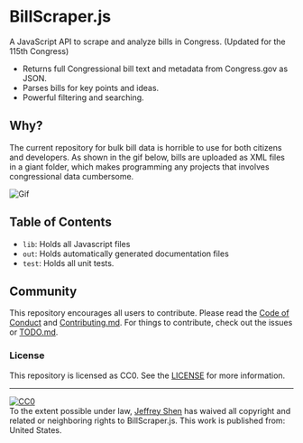 # BillScraper.js
A JavaScript API to scrape and analyze bills in Congress. (Updated for the 115th Congress)
  * Returns full Congressional bill text and metadata from Congress.gov as JSON.
  * Parses bills for key points and ideas.
  * Powerful filtering and searching.
  
## Why? 
The current repository for bulk bill data is horrible to use for both citizens and developers. As shown in the gif below, bills are uploaded as XML files in a giant folder, which makes programming any projects that involves congressional data cumbersome. 

![Gif](./misc/explanation_of_the_problem.gif)

## Table of Contents

* `lib`: Holds all Javascript files
* `out`: Holds automatically generated documentation files
* `test`: Holds all unit tests.

## Community

This repository encourages all users to contribute. Please read the [Code of Conduct](./CODE_OF_CONDUCT.md) and [Contributing.md](./CONTRIBUTING.md). For things to contribute, check out the issues or [TODO.md](./TODO.md).

### License
This repository is licensed as CC0. See the [LICENSE](./LICENSE) for more information.

---

<p xmlns:dct="http://purl.org/dc/terms/" xmlns:vcard="http://www.w3.org/2001/vcard-rdf/3.0#">
  <a rel="license"
     href="http://creativecommons.org/publicdomain/zero/1.0/">
    <img src="http://i.creativecommons.org/p/zero/1.0/88x31.png" style="border-style: none;" alt="CC0" />
  </a>
  <br />
  To the extent possible under law,
  <a rel="dct:publisher"
     href="jeffreyshen.com">
    <span property="dct:title">Jeffrey Shen</span></a>
  has waived all copyright and related or neighboring rights to
  <span property="dct:title">BillScraper.js</span>.
This work is published from:
<span property="vcard:Country" datatype="dct:ISO3166"
      content="US" about="jeffreyshen.com">
  United States</span>.
</p>
